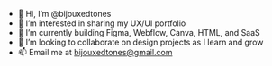 - 👋 Hi, I’m @bijouxedtones
- 👀 I’m interested in sharing my UX/UI portfolio
- 🌱 I’m currently building Figma, Webflow, Canva, HTML, and SaaS
- 💞️ I’m looking to collaborate on design projects as I learn and grow
- 📫 Email me at bijouxedtones@gmail.com 

<!---
bijouxedtones/bijouxedtones is a ✨ special ✨ repository because its `README.md` (this file) appears on your GitHub profile.
You can click the Preview link to take a look at your changes.
--->
